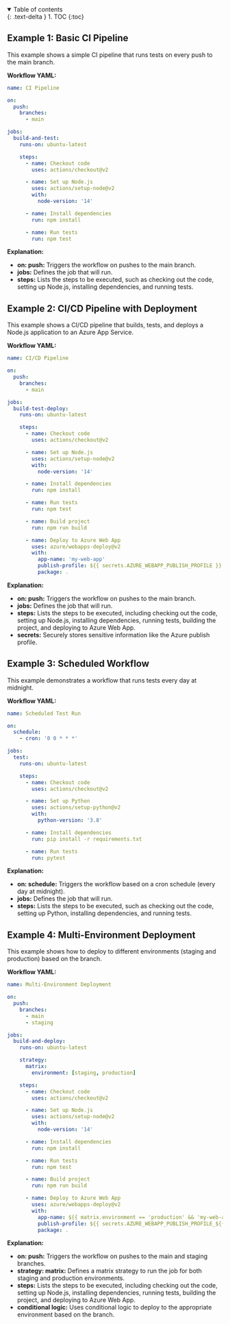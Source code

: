 
<details open markdown="block">
  <summary>
    Table of contents
  </summary>
  {: .text-delta }
1. TOC
{:toc}
</details>

## Example 1: Basic CI Pipeline
This example shows a simple CI pipeline that runs tests on every push to the main branch.

**Workflow YAML:**

```yaml
name: CI Pipeline

on:
  push:
    branches:
      - main

jobs:
  build-and-test:
    runs-on: ubuntu-latest

    steps:
      - name: Checkout code
        uses: actions/checkout@v2

      - name: Set up Node.js
        uses: actions/setup-node@v2
        with:
          node-version: '14'

      - name: Install dependencies
        run: npm install

      - name: Run tests
        run: npm test
```

**Explanation:**
- **on: push:** Triggers the workflow on pushes to the main branch.
- **jobs:** Defines the job that will run.
- **steps:** Lists the steps to be executed, such as checking out the code, setting up Node.js, installing dependencies, and running tests.

## Example 2: CI/CD Pipeline with Deployment
This example shows a CI/CD pipeline that builds, tests, and deploys a Node.js application to an Azure App Service.

**Workflow YAML:**

```yaml
name: CI/CD Pipeline

on:
  push:
    branches:
      - main

jobs:
  build-test-deploy:
    runs-on: ubuntu-latest

    steps:
      - name: Checkout code
        uses: actions/checkout@v2

      - name: Set up Node.js
        uses: actions/setup-node@v2
        with:
          node-version: '14'

      - name: Install dependencies
        run: npm install

      - name: Run tests
        run: npm test

      - name: Build project
        run: npm run build

      - name: Deploy to Azure Web App
        uses: azure/webapps-deploy@v2
        with:
          app-name: 'my-web-app'
          publish-profile: ${{ secrets.AZURE_WEBAPP_PUBLISH_PROFILE }}
          package: .
```

**Explanation:**
- **on: push:** Triggers the workflow on pushes to the main branch.
- **jobs:** Defines the job that will run.
- **steps:** Lists the steps to be executed, including checking out the code, setting up Node.js, installing dependencies, running tests, building the project, and deploying to Azure Web App.
- **secrets:** Securely stores sensitive information like the Azure publish profile.

## Example 3: Scheduled Workflow
This example demonstrates a workflow that runs tests every day at midnight.

**Workflow YAML:**

```yaml
name: Scheduled Test Run

on:
  schedule:
    - cron: '0 0 * * *'

jobs:
  test:
    runs-on: ubuntu-latest

    steps:
      - name: Checkout code
        uses: actions/checkout@v2

      - name: Set up Python
        uses: actions/setup-python@v2
        with:
          python-version: '3.8'

      - name: Install dependencies
        run: pip install -r requirements.txt

      - name: Run tests
        run: pytest
```

**Explanation:**
- **on: schedule:** Triggers the workflow based on a cron schedule (every day at midnight).
- **jobs:** Defines the job that will run.
- **steps:** Lists the steps to be executed, such as checking out the code, setting up Python, installing dependencies, and running tests.

## Example 4: Multi-Environment Deployment
This example shows how to deploy to different environments (staging and production) based on the branch.

**Workflow YAML:**

```yaml
name: Multi-Environment Deployment

on:
  push:
    branches:
      - main
      - staging

jobs:
  build-and-deploy:
    runs-on: ubuntu-latest

    strategy:
      matrix:
        environment: [staging, production]

    steps:
      - name: Checkout code
        uses: actions/checkout@v2

      - name: Set up Node.js
        uses: actions/setup-node@v2
        with:
          node-version: '14'

      - name: Install dependencies
        run: npm install

      - name: Run tests
        run: npm test

      - name: Build project
        run: npm run build

      - name: Deploy to Azure Web App
        uses: azure/webapps-deploy@v2
        with:
          app-name: ${{ matrix.environment == 'production' && 'my-web-app-prod' || 'my-web-app-staging' }}
          publish-profile: ${{ secrets.AZURE_WEBAPP_PUBLISH_PROFILE_${{ matrix.environment | upper }} }}
          package: .
```

**Explanation:**
- **on: push:** Triggers the workflow on pushes to the main and staging branches.
- **strategy: matrix:** Defines a matrix strategy to run the job for both staging and production environments.
- **steps:** Lists the steps to be executed, including checking out the code, setting up Node.js, installing dependencies, running tests, building the project, and deploying to Azure Web App.
- **conditional logic:** Uses conditional logic to deploy to the appropriate environment based on the branch.
